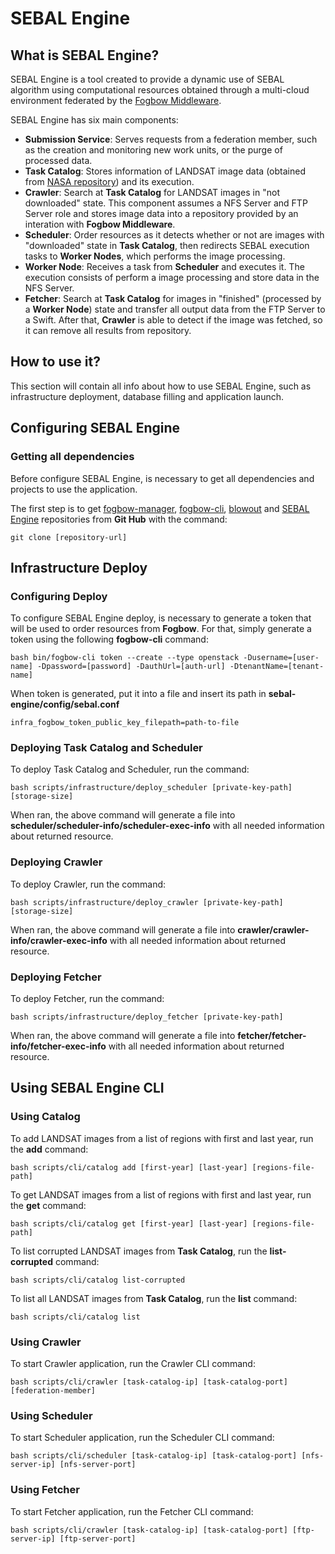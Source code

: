 # SEBAL Engine
## What is SEBAL Engine?
  SEBAL Engine is a tool created to provide a dynamic use of SEBAL algorithm using computational resources obtained through a multi-cloud environment federated by the [Fogbow Middleware](http://www.fogbowcloud.org).
  
  SEBAL Engine has six main components:
  - **Submission Service**: Serves requests from a federation member, such as the creation and monitoring new work units, or the purge of processed data.
  - **Task Catalog**: Stores information of LANDSAT image data (obtained from [NASA repository](https://ers.cr.usgs.gov)) and its execution.
  - **Crawler**: Search at **Task Catalog** for LANDSAT images in "not downloaded" state. This component assumes a NFS Server and FTP Server role and stores image data into a repository provided by an interation with **Fogbow Middleware**.
  - **Scheduler**: Order resources as it detects whether or not are images with "downloaded" state in **Task Catalog**, then redirects SEBAL execution tasks to **Worker Nodes**, which performs the image processing.
  - **Worker Node**: Receives a task from **Scheduler** and executes it. The execution consists of perform a image processing and store data in the NFS Server.
  - **Fetcher**: Search at **Task Catalog** for images in "finished" (processed by a **Worker Node**) state and transfer all output data from the FTP Server to a Swift. After that, **Crawler** is able to detect if the image was fetched, so it can remove all results from repository.

## How to use it?
  This section will contain all info about how to use SEBAL Engine, such as infrastructure deployment, database filling and application launch.
## Configuring SEBAL Engine
### Getting all dependencies
  Before configure SEBAL Engine, is necessary to get all dependencies and projects to use the application.
  
  The first step is to get [fogbow-manager](https://github.com/fogbow/fogbow-manager.git), [fogbow-cli](https://github.com/fogbow/fogbow-cli.git), [blowout](https://github.com/fogbow/blowout.git) and [SEBAL Engine](https://github.com/fogbow/sebal-engine.git) repositories from **Git Hub** with the command:
  
  ```
  git clone [repository-url]
  ```
  
## Infrastructure Deploy
### Configuring Deploy
  To configure SEBAL Engine deploy, is necessary to generate a token that will be used to order resources from **Fogbow**. For that, simply generate a token using the following **fogbow-cli** command:
  
  ```
  bash bin/fogbow-cli token --create --type openstack -Dusername=[user-name] -Dpassword=[password] -DauthUrl=[auth-url] -DtenantName=[tenant-name]
  ```
  
  When token is generated, put it into a file and insert its path in **sebal-engine/config/sebal.conf**
  
  ```
  infra_fogbow_token_public_key_filepath=path-to-file 
  ```
  
### Deploying Task Catalog and Scheduler
  To deploy Task Catalog and Scheduler, run the command:
  
  ```
  bash scripts/infrastructure/deploy_scheduler [private-key-path] [storage-size]
  ```
  
  When ran, the above command will generate a file into **scheduler/scheduler-info/scheduler-exec-info** with all needed information about returned resource.
  
### Deploying Crawler
  To deploy Crawler, run the command:

  ```
  bash scripts/infrastructure/deploy_crawler [private-key-path] [storage-size]
  ```
  
  When ran, the above command will generate a file into **crawler/crawler-info/crawler-exec-info** with all needed information about returned resource.
  
### Deploying Fetcher
  To deploy Fetcher, run the command:

  ```
  bash scripts/infrastructure/deploy_fetcher [private-key-path]
  ```
  
  When ran, the above command will generate a file into **fetcher/fetcher-info/fetcher-exec-info** with all needed information about returned resource.
  
## Using SEBAL Engine CLI
### Using Catalog
  To add LANDSAT images from a list of regions with first and last year, run the **add** command:
  
  ```
  bash scripts/cli/catalog add [first-year] [last-year] [regions-file-path]
  ```
  
  To get LANDSAT images from a list of regions with first and last year, run the **get** command:
  
  ```
  bash scripts/cli/catalog get [first-year] [last-year] [regions-file-path]
  ```
  
  To list corrupted LANDSAT images from **Task Catalog**, run the **list-corrupted** command:
  
  ```
  bash scripts/cli/catalog list-corrupted
  ```
  
  To list all LANDSAT images from **Task Catalog**, run the **list** command:
  
  ```
  bash scripts/cli/catalog list
  ```
  
### Using Crawler
  To start Crawler application, run the Crawler CLI command:

  ```
  bash scripts/cli/crawler [task-catalog-ip] [task-catalog-port] [federation-member]
  ```
  
### Using Scheduler
  To start Scheduler application, run the Scheduler CLI command:
  
  ```
  bash scripts/cli/scheduler [task-catalog-ip] [task-catalog-port] [nfs-server-ip] [nfs-server-port]
  ```
  
### Using Fetcher
  To start Fetcher application, run the Fetcher CLI command:
  
  ```
  bash scripts/cli/crawler [task-catalog-ip] [task-catalog-port] [ftp-server-ip] [ftp-server-port]
  ```
